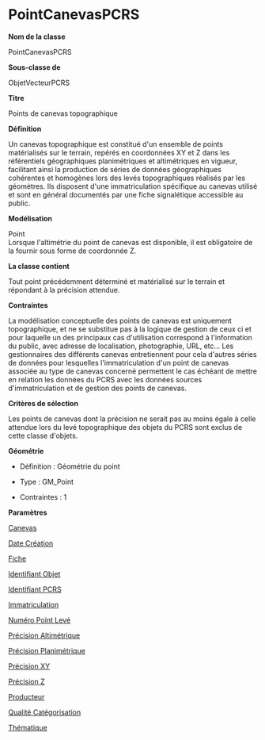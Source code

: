 # PointCanevasPCRS #



**Nom de la classe**

PointCanevasPCRS

**Sous-classe de**

ObjetVecteurPCRS

**Titre**

Points de canevas topographique

**Définition**

Un canevas topographique est constitué d'un ensemble de points matérialisés sur le terrain, repérés en coordonnées XY et Z dans les référentiels géographiques planimétriques et altimétriques en vigueur, facilitant ainsi la production de séries de données géographiques cohérentes et homogènes lors des levés topographiques réalisés par les géomètres. Ils disposent d'une immatriculation spécifique au canevas utilisé et sont en général documentés par une fiche signalétique accessible au public.

**Modélisation**

Point <br>Lorsque l'altimétrie du point de canevas est disponible, il est obligatoire de la fournir sous forme de coordonnée Z.

**La classe contient**

Tout point précédemment déterminé et matérialisé sur le terrain et répondant à la précision attendue.   

**Contraintes**

La modélisation conceptuelle des points de canevas est uniquement topographique, et ne se substitue pas à la logique de gestion de ceux ci et pour laquelle un des principaux cas d'utilisation correspond à l'information du public, avec adresse de localisation, photographie, URL, etc... Les gestionnaires des différents canevas entretiennent pour cela d'autres séries de données pour lesquelles l'immatriculation d'un point de canevas associée au type de canevas concerné permettent le cas échéant de mettre en relation les données du PCRS avec les données sources d'immatriculation et de gestion des points de canevas.

**Critères de sélection**

Les points de canevas dont la précision ne serait pas au moins égale à celle attendue lors du levé topographique des objets du PCRS sont exclus de cette classe d'objets.

**Géométrie**

- Définition : Géométrie du point

- Type : GM_Point

- Contraintes : 1

**Paramètres**

[Canevas](http://doc-pcrs.readthedocs.io/fr/latest/Projet_FME/PCRS_Parametres.html#canevas)

[Date Création](http://doc-pcrs.readthedocs.io/fr/latest/Projet_FME/PCRS_Parametres.html#date-creation)

[Fiche](http://doc-pcrs.readthedocs.io/fr/latest/Projet_FME/PCRS_Parametres.html#fiche)

[Identifiant Objet](http://doc-pcrs.readthedocs.io/fr/latest/Projet_FME/PCRS_Parametres.html#identifiant-objet)

[Identifiant PCRS](http://doc-pcrs.readthedocs.io/fr/latest/Projet_FME/PCRS_Parametres.html#identifiant-pcrs)

[Immatriculation](http://doc-pcrs.readthedocs.io/fr/latest/Projet_FME/PCRS_Parametres.html#immatriculation)

[Numéro Point Levé](http://doc-pcrs.readthedocs.io/fr/latest/Projet_FME/PCRS_Parametres.html#numero-point-leve)

[Précision Altimétrique](http://doc-pcrs.readthedocs.io/fr/latest/Projet_FME/PCRS_Parametres.html#precision-altimetrique)

[Précision Planimétrique](http://doc-pcrs.readthedocs.io/fr/latest/Projet_FME/PCRS_Parametres.html#precision-planimetrique)

[Précision XY](http://doc-pcrs.readthedocs.io/fr/latest/Projet_FME/PCRS_Parametres.html#precision-xy)

[Précision Z](http://doc-pcrs.readthedocs.io/fr/latest/Projet_FME/PCRS_Parametres.html#precision-z)

[Producteur](http://doc-pcrs.readthedocs.io/fr/latest/Projet_FME/PCRS_Parametres.html#producteur)

[Qualité Catégorisation](http://doc-pcrs.readthedocs.io/fr/latest/Projet_FME/PCRS_Parametres.html#qualite-categorisation)

[Thématique](http://doc-pcrs.readthedocs.io/fr/latest/Projet_FME/PCRS_Parametres.html#thematique)
